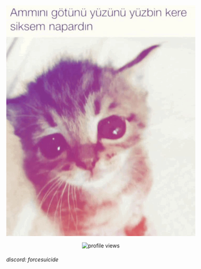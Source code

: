 <p align="center">
  <img src="./gif.gif" />
</p>

<p align="center">
  <img src="https://komarev.com/ghpvc/?username=Yusocan&label=Profile%20views&color=7fbbb3&style=for-the-badge" alt="profile views"/>
</p>

###### discord: forcesuicide
